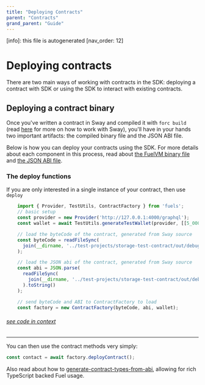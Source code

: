```yaml
---
title: "Deploying Contracts"
parent: "Contracts"
grand_parent: "Guide"
---
```


[info]: this file is autogenerated
[nav_order: 12]

# Deploying contracts

There are two main ways of working with contracts in the SDK: deploying a contract with SDK or using the SDK to interact with existing contracts.

## Deploying a contract binary

Once you've written a contract in Sway and compiled it with `forc build` (read [here](https://fuellabs.github.io/sway/master/introduction/overview.html) for more on how to work with Sway), you'll have in your hands two important artifacts: the compiled binary file and the JSON ABI file.

Below is how you can deploy your contracts using the SDK. For more details about each component in this process, read about [the FuelVM binary file](./the-fuelvm-binary-file.md) and [the JSON ABI file](./the-json-abi-file.md).

### The deploy functions

If you are only interested in a single instance of your contract, then use `deploy`


```typescript
    import { Provider, TestUtils, ContractFactory } from 'fuels';
    // basic setup
    const provider = new Provider('http://127.0.0.1:4000/graphql');
    const wallet = await TestUtils.generateTestWallet(provider, [[5_000_000, NativeAssetId]]);

    // load the byteCode of the contract, generated from Sway source
    const byteCode = readFileSync(
      join(__dirname, '../test-projects/storage-test-contract/out/debug/storage-test.bin')
    );

    // load the JSON abi of the contract, generated from Sway source
    const abi = JSON.parse(
      readFileSync(
        join(__dirname, '../test-projects/storage-test-contract/out/debug/storage-test-abi.json')
      ).toString()
    );

    // send byteCode and ABI to ContractFactory to load
    const factory = new ContractFactory(byteCode, abi, wallet);
```
###### [see code in context](https://github.com/FuelLabs/fuels-ts/blob/master/packages/fuel-gauge/src/contract-factory.test.ts#L9-L29)

---


You can then use the contract methods very simply:

```typescript
const contact = await factory.deployContract();
```

Also read about how to [generate-contract-types-from-abi](./generate-contract-types-from-abi.md), allowing for rich TypeScript backed Fuel usage.
